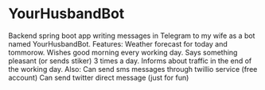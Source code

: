 # YourHusbandBot
Backend spring boot app writing messages in Telegram to my wife as a bot named YourHusbandBot.
Features:
Weather forecast for today and tommorow.
Wishes good morning every working day.
Says something pleasant (or sends stiker) 3 times a day.
Informs about traffic in the end of the working day.
Also:
Can send sms messages through twillio service (free account)
Can send twitter direct message (just for fun)